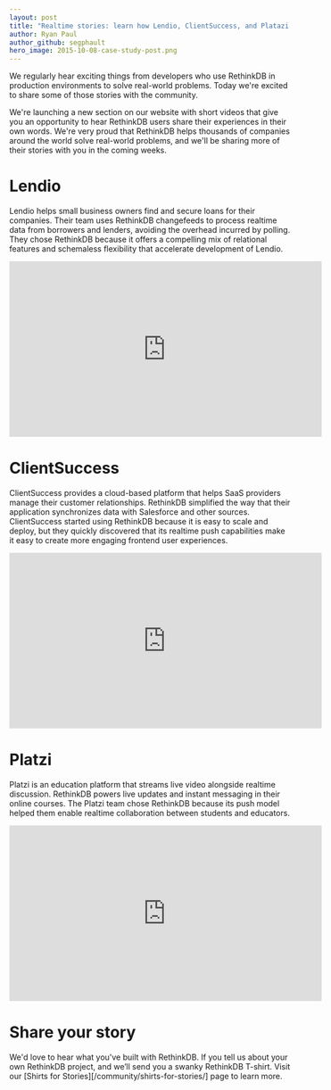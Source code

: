 ```yaml
---
layout: post
title: "Realtime stories: learn how Lendio, ClientSuccess, and Platazi use RethinkDB"
author: Ryan Paul
author_github: segphault
hero_image: 2015-10-08-case-study-post.png
---
```


We regularly hear exciting things from developers who use RethinkDB in production environments to solve real-world problems. Today we're excited to share some of those stories with the community.

We're launching a new section on our website with short videos that give you an opportunity to hear RethinkDB users share their experiences in their own words. We're very proud that RethinkDB helps thousands of companies around the world solve real-world problems, and we'll be sharing more of their stories with you in the coming weeks.

<!--more-->

# Lendio

Lendio helps small business owners find and secure loans for their companies. Their team uses RethinkDB changefeeds to process realtime data from borrowers and lenders, avoiding the overhead incurred by polling. They chose RethinkDB because it offers a compelling mix of relational features and schemaless flexibility that accelerate development of Lendio.

<iframe width="560" height="315" src="https://www.youtube.com/embed/KYH8kn5sIEU" frameborder="0" allowfullscreen></iframe>

# ClientSuccess

ClientSuccess provides a cloud-based platform that helps SaaS providers manage their customer relationships. RethinkDB simplified the way that their application synchronizes data with Salesforce and other sources. ClientSuccess started using RethinkDB because it is easy to scale and deploy, but they quickly discovered that its realtime push capabilities make it easy to create more engaging frontend user experiences.

<iframe width="560" height="315" src="https://www.youtube.com/embed/Rls9owGU5co" frameborder="0" allowfullscreen></iframe>

# Platzi

Platzi is an education platform that streams live video alongside realtime discussion. RethinkDB powers live updates and instant messaging in their online courses. The Platzi team chose RethinkDB because its push model helped them enable realtime collaboration between students and educators.

<iframe width="560" height="315" src="https://www.youtube.com/embed/erG7AfLR1IE" frameborder="0" allowfullscreen></iframe>

# Share your story

We'd love to hear what you've built with RethinkDB. If you tell us about your own RethinkDB project, and we’ll send you a swanky RethinkDB T-shirt. Visit our [Shirts for Stories][/community/shirts-for-stories/] page to learn more.
